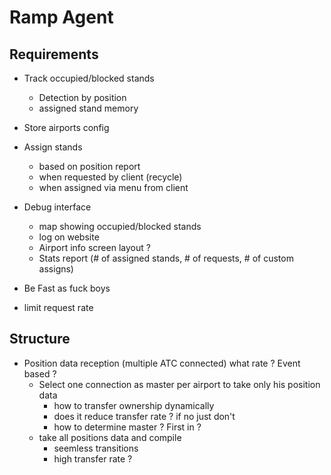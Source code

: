 # Ramp Agent

## Requirements
- Track occupied/blocked stands
    - Detection by position
    - assigned stand memory
- Store airports config
- Assign stands
    - based on position report
    - when requested by client (recycle)
    - when assigned via menu from client

- Debug interface
    - map showing occupied/blocked stands
    - log on website
    - Airport info screen layout ?
    - Stats report (# of assigned stands, # of requests, # of custom assigns)

- Be Fast as fuck boys

- limit request rate



## Structure

- Position data reception (multiple ATC connected) what rate ? Event based ?
    - Select one connection as master per airport to take only his position data
        - how to transfer ownership dynamically
        - does it reduce transfer rate ? if no just don't
        - how to determine master ? First in ?
    - take all positions data and compile
        - seemless transitions
        - high transfer rate ?



